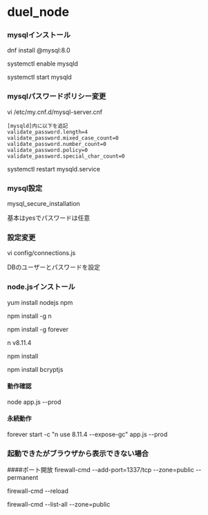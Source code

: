 # duel_node

### mysqlインストール
dnf install @mysql:8.0

systemctl enable mysqld

systemctl start mysqld

### mysqlパスワードポリシー変更
vi /etc/my.cnf.d/mysql-server.cnf

```
[mysqld]内に以下を追記
validate_password.length=4
validate_password.mixed_case_count=0
validate_password.number_count=0
validate_password.policy=0
validate_password.special_char_count=0
```

systemctl restart mysqld.service

### mysql設定
mysql_secure_installation

基本はyesでパスワードは任意

### 設定変更
vi config/connections.js

DBのユーザーとパスワードを設定

### node.jsインストール
yum install nodejs npm

npm install -g n

npm install -g forever

n v8.11.4

npm install

npm install bcryptjs

#### 動作確認
node app.js --prod

#### 永続動作
forever start -c "n use 8.11.4 --expose-gc" app.js --prod

### 起動できたがブラウザから表示できない場合
####ポート開放
firewall-cmd --add-port=1337/tcp --zone=public --permanent

firewall-cmd --reload

firewall-cmd --list-all --zone=public
